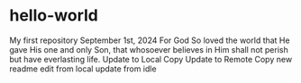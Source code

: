 # hello-world
My first repository
September 1st, 2024
For God So loved the world that He gave His one and only Son, that whosoever believes in Him shall not perish but have everlasting life. 
Update to Local Copy 
Update to Remote Copy
new readme edit from local
update from idle
